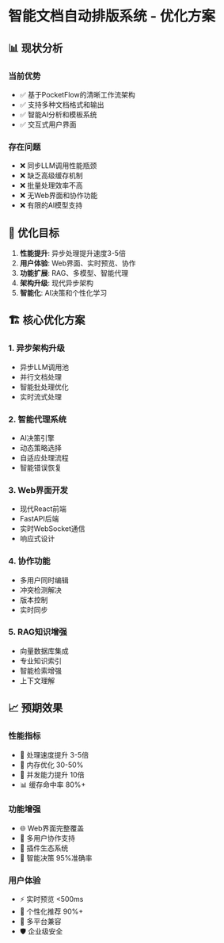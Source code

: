 # 智能文档自动排版系统 - 优化方案

## 📊 现状分析

### 当前优势
- ✅ 基于PocketFlow的清晰工作流架构
- ✅ 支持多种文档格式和输出
- ✅ 智能AI分析和模板系统
- ✅ 交互式用户界面

### 存在问题
- ❌ 同步LLM调用性能瓶颈
- ❌ 缺乏高级缓存机制
- ❌ 批量处理效率不高
- ❌ 无Web界面和协作功能
- ❌ 有限的AI模型支持

## 🎯 优化目标

1. **性能提升**: 异步处理提升速度3-5倍
2. **用户体验**: Web界面、实时预览、协作
3. **功能扩展**: RAG、多模型、智能代理
4. **架构升级**: 现代异步架构
5. **智能化**: AI决策和个性化学习

## 🏗️ 核心优化方案

### 1. 异步架构升级
- 异步LLM调用池
- 并行文档处理
- 智能批处理优化
- 实时流式处理

### 2. 智能代理系统
- AI决策引擎
- 动态策略选择
- 自适应处理流程
- 智能错误恢复

### 3. Web界面开发
- 现代React前端
- FastAPI后端
- 实时WebSocket通信
- 响应式设计

### 4. 协作功能
- 多用户同时编辑
- 冲突检测解决
- 版本控制
- 实时同步

### 5. RAG知识增强
- 向量数据库集成
- 专业知识索引
- 智能检索增强
- 上下文理解

## 📈 预期效果

### 性能指标
- 🚀 处理速度提升 3-5倍
- 💾 内存优化 30-50%
- 🔄 并发能力提升 10倍
- 📊 缓存命中率 80%+

### 功能增强
- 🌐 Web界面完整覆盖
- 🤝 多用户协作支持
- 🔌 插件生态系统
- 🧠 智能决策 95%准确率

### 用户体验
- ⚡ 实时预览 <500ms
- 🎯 个性化推荐 90%+
- 📱 多平台兼容
- 🛡️ 企业级安全